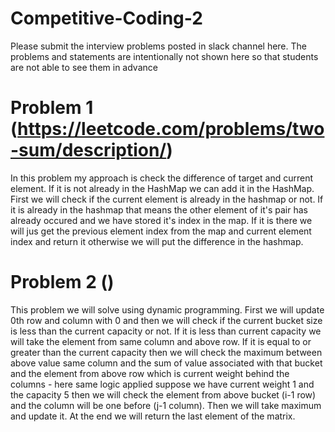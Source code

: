 # Competitive-Coding-2

Please submit the interview problems posted in slack channel here. The problems and statements are intentionally not shown here so that students are not able to see them in advance 


# Problem 1 (https://leetcode.com/problems/two-sum/description/)

In this problem my approach is check the difference of target and current element. If it is not already in the HashMap we can add it in the HashMap. First we will check if the current element is already in the hashmap or not. If it is already in the hashmap that means the other element of it's pair has already occured and we have stored it's index in the map. If it is there we will jus get the previous element index from the map and current element index and return it otherwise we will put the difference in the hashmap.

# Problem 2 ()
This problem we will solve using dynamic programming. First we will update 0th row and column with 0 and then we will check if the current bucket size is less than the current capacity or not. If it is less than current capacity we will take the element from same column and above row. If it is equal to or greater than the current capacity then we will check the maximum between above value same column and the sum of value associated with that bucket and the element from above row which is current weight behind the columns - here same logic applied suppose we have current weight 1 and the capacity 5 then we will check the element from above bucket (i-1 row) and the column will be one before (j-1 column). Then we will take maximum and update it. At the end we will return the last element of the matrix.